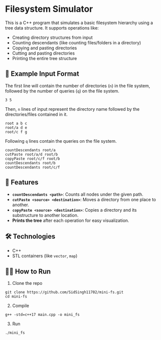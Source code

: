 # Filesystem Simulator

This is a C++ program that simulates a basic filesystem hierarchy using a tree data structure. It supports operations like:

- Creating directory structures from input
- Counting descendants (like counting files/folders in a directory)
- Copying and pasting directories
- Cutting and pasting directories
- Printing the entire tree structure

## 📂 Example Input Format

The first line will contain the number of directories (`n`) in the file system, followed by the number of queries (`q`) on the file system.
```
3 5
```

Then, `n` lines of input represent the directory name followed by the directories/files contained in it. 

```
root a b c
root/a d e
root/c f g
```

Following `q` lines contain the queries on the file system.
```
countDescendants root/a
cutPaste root/a/d root/b
copyPaste root/c/f root/b
countDescendants root/b
countDescendants root/c/f
```

## 🧠 Features

- **`countDescendants <path>`**: Counts all nodes under the given path.
- **`cutPaste <source> <destination>`**: Moves a directory from one place to another.
- **`copyPaste <source> <destination>`**: Copies a directory and its substructure to another location.
- **Prints the tree** after each operation for easy visualization.

## 🛠️ Technologies

- C++
- STL containers (like `vector`, `map`)

## 🏃‍♂️ How to Run

1. Clone the repo
```
git clone https://github.com/SidSingh11702/mini-fs.git
cd mini-fs
```

2. Compile

```
g++ -std=c++17 main.cpp -o mini_fs
```

3. Run
```
./mini_fs
```
